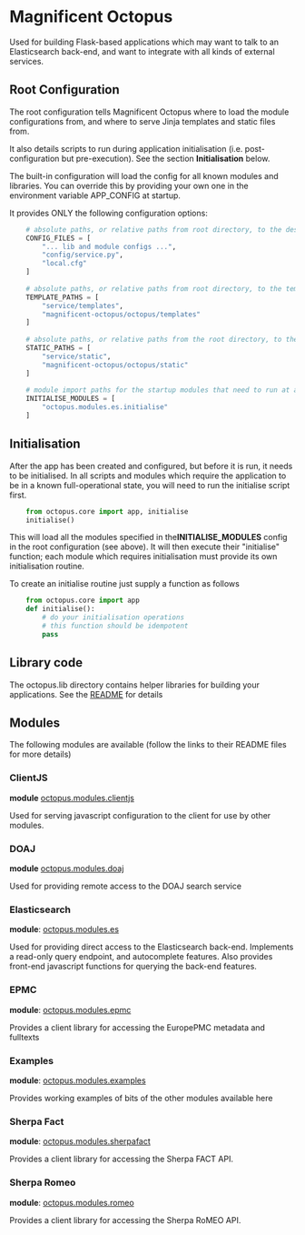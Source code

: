 # Magnificent Octopus

Used for building Flask-based applications which may want to talk to an Elasticsearch back-end, and want to 
integrate with all kinds of external services.

## Root Configuration

The root configuration tells Magnificent Octopus where to load the module configurations from, and where to serve Jinja templates and static files from.

It also details scripts to run during application initialisation (i.e. post-configuration but pre-execution).  See the section **Initialisation** below.

The built-in configuration will load the config for all known modules and libraries.  You can override this by providing your own one in the environment variable APP_CONFIG at startup.

It provides ONLY the following configuration options:

```python
    # absolute paths, or relative paths from root directory, to the desired config files (in the order you want them loaded)
    CONFIG_FILES = [
        "... lib and module configs ...",
        "config/service.py",
        "local.cfg"
    ]
    
    # absolute paths, or relative paths from root directory, to the template directories (in the order you want them looked at)
    TEMPLATE_PATHS = [
        "service/templates",
        "magnificent-octopus/octopus/templates"
    ]
    
    # absolute paths, or relative paths from the root directory, to the static file directories (in the order you want them looked at)
    STATIC_PATHS = [
        "service/static",
        "magnificent-octopus/octopus/static"
    ]
    
    # module import paths for the startup modules that need to run at application init type (in the order you want them run)
    INITIALISE_MODULES = [
        "octopus.modules.es.initialise"
    ]
```

## Initialisation

After the app has been created and configured, but before it is run, it needs to be initialised.  In all scripts and modules which require the application to be in a known full-operational state, you will need to run the initialise script first.

```python
    from octopus.core import app, initialise
    initialise()
```

This will load all the modules specified in the**INITIALISE_MODULES** config in the root configuration (see above).  It will then execute their "initialise" function; each module which requires initialisation must provide its own initialisation routine.

To create an initialise routine just supply a function as follows

```python
    from octopus.core import app
    def initialise():
        # do your initialisation operations
        # this function should be idempotent
        pass
```

## Library code

The octopus.lib directory contains helper libraries for building your applications.  See the [README](https://github.com/richard-jones/magnificent-octopus/tree/master/octopus/lib/README.md) for details

## Modules

The following modules are available (follow the links to their README files for more details)

### ClientJS

**module** [octopus.modules.clientjs](https://github.com/richard-jones/magnificent-octopus/tree/master/octopus/modules/clientjs/README.md)

Used for serving javascript configuration to the client for use by other modules.

### DOAJ

**module** [octopus.modules.doaj](https://github.com/richard-jones/magnificent-octopus/tree/master/octopus/modules/doaj/README.md)

Used for providing remote access to the DOAJ search service

### Elasticsearch

**module**: [octopus.modules.es](https://github.com/richard-jones/magnificent-octopus/tree/master/octopus/modules/es/README.md)

Used for providing direct access to the Elasticsearch back-end.  Implements a read-only query endpoint, and autocomplete features.  Also provides front-end javascript functions for querying the back-end features.

### EPMC

**module**: [octopus.modules.epmc](https://github.com/richard-jones/magnificent-octopus/tree/master/octopus/modules/epmc/README.md)

Provides a client library for accessing the EuropePMC metadata and fulltexts

### Examples

**module**: [octopus.modules.examples](https://github.com/richard-jones/magnificent-octopus/tree/master/octopus/modules/examples/README.md)

Provides working examples of bits of the other modules available here

### Sherpa Fact

**module**: [octopus.modules.sherpafact](https://github.com/richard-jones/magnificent-octopus/tree/master/octopus/modules/sherpafact/README.md)

Provides a client library for accessing the Sherpa FACT API.

### Sherpa Romeo

**module**: [octopus.modules.romeo](https://github.com/richard-jones/magnificent-octopus/tree/master/octopus/modules/romeo/README.md)

Provides a client library for accessing the Sherpa RoMEO API.